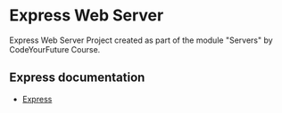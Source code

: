 # Express Web Server

Express Web Server Project created as part of the module "Servers" by CodeYourFuture Course.

## Express documentation

- [Express](https://expressjs.com/)